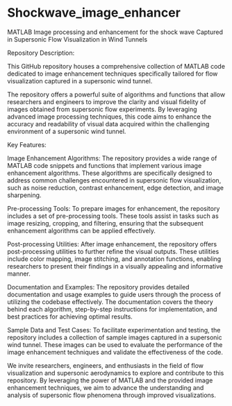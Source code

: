# Shockwave_image_enhancer
MATLAB Image processing and enhancement for the shock wave Captured in Supersonic Flow Visualization in Wind Tunnels

Repository Description:

This GitHub repository houses a comprehensive collection of MATLAB code dedicated to image enhancement techniques specifically tailored for flow visualization captured in a supersonic wind tunnel.

The repository offers a powerful suite of algorithms and functions that allow researchers and engineers to improve the clarity and visual fidelity of images obtained from supersonic flow experiments. By leveraging advanced image processing techniques, this code aims to enhance the accuracy and readability of visual data acquired within the challenging environment of a supersonic wind tunnel.

Key Features:

Image Enhancement Algorithms: The repository provides a wide range of MATLAB code snippets and functions that implement various image enhancement algorithms. These algorithms are specifically designed to address common challenges encountered in supersonic flow visualization, such as noise reduction, contrast enhancement, edge detection, and image sharpening.

Pre-processing Tools: To prepare images for enhancement, the repository includes a set of pre-processing tools. These tools assist in tasks such as image resizing, cropping, and filtering, ensuring that the subsequent enhancement algorithms can be applied effectively.

Post-processing Utilities: After image enhancement, the repository offers post-processing utilities to further refine the visual outputs. These utilities include color mapping, image stitching, and annotation functions, enabling researchers to present their findings in a visually appealing and informative manner.

Documentation and Examples: The repository provides detailed documentation and usage examples to guide users through the process of utilizing the codebase effectively. The documentation covers the theory behind each algorithm, step-by-step instructions for implementation, and best practices for achieving optimal results.

Sample Data and Test Cases: To facilitate experimentation and testing, the repository includes a collection of sample images captured in a supersonic wind tunnel. These images can be used to evaluate the performance of the image enhancement techniques and validate the effectiveness of the code.

We invite researchers, engineers, and enthusiasts in the field of flow visualization and supersonic aerodynamics to explore and contribute to this repository. By leveraging the power of MATLAB and the provided image enhancement techniques, we aim to advance the understanding and analysis of supersonic flow phenomena through improved visualizations.
